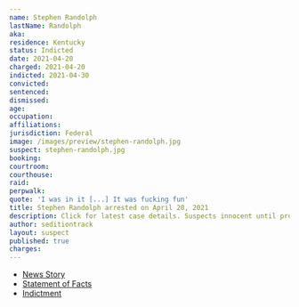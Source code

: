 ```yaml
---
name: Stephen Randolph
lastName: Randolph
aka:
residence: Kentucky
status: Indicted
date: 2021-04-20
charged: 2021-04-20
indicted: 2021-04-30
convicted: 
sentenced: 
dismissed: 
age:
occupation:
affiliations:
jurisdiction: Federal
image: /images/preview/stephen-randolph.jpg
suspect: stephen-randolph.jpg
booking:
courtroom:
courthouse:
raid:
perpwalk:
quote: 'I was in it [...] It was fucking fun'
title: Stephen Randolph arrested on April 20, 2021
description: Click for latest case details. Suspects innocent until proven guilty.
author: seditiontrack
layout: suspect
published: true
charges:
---
```

- [News Story](https://www.huffpost.com/entry/facial-recognition-capitol-defendants_n_607f34c0e4b0df3610c17614)
- [Statement of Facts](https://extremism.gwu.edu/sites/g/files/zaxdzs2191/f/Steven%20Randolph%20Statement%20of%20Facts.pdf)
- [Indictment](https://www.justice.gov/usao-dc/case-multi-defendant/file/1390826/download)

